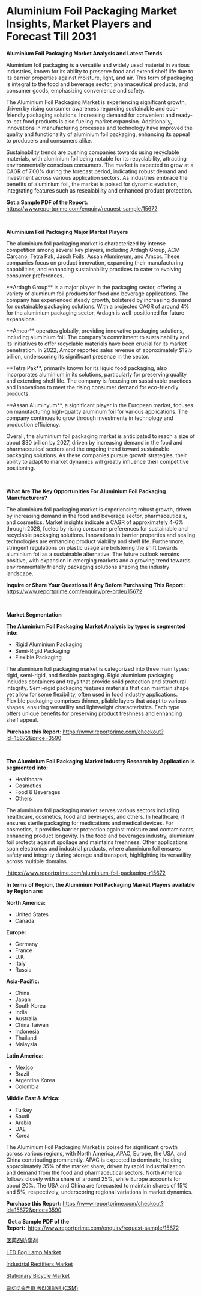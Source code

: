 <p><h1>Aluminium Foil Packaging Market Insights, Market Players and Forecast Till 2031</h1></p><p><strong>Aluminium Foil Packaging Market Analysis and Latest Trends</strong></p>
<p><p>Aluminium foil packaging is a versatile and widely used material in various industries, known for its ability to preserve food and extend shelf life due to its barrier properties against moisture, light, and air. This form of packaging is integral to the food and beverage sector, pharmaceutical products, and consumer goods, emphasizing convenience and safety.</p><p>The Aluminium Foil Packaging Market is experiencing significant growth, driven by rising consumer awareness regarding sustainable and eco-friendly packaging solutions. Increasing demand for convenient and ready-to-eat food products is also fueling market expansion. Additionally, innovations in manufacturing processes and technology have improved the quality and functionality of aluminium foil packaging, enhancing its appeal to producers and consumers alike.</p><p>Sustainability trends are pushing companies towards using recyclable materials, with aluminium foil being notable for its recyclability, attracting environmentally conscious consumers. The market is expected to grow at a CAGR of 7.00% during the forecast period, indicating robust demand and investment across various application sectors. As industries embrace the benefits of aluminium foil, the market is poised for dynamic evolution, integrating features such as resealability and enhanced product protection.</p></p>
<p><strong>Get a Sample PDF of the Report:&nbsp;</strong> <a href="https://www.reportprime.com/enquiry/request-sample/15672">https://www.reportprime.com/enquiry/request-sample/15672</a></p>
<p>&nbsp;</p>
<p><strong>Aluminium Foil Packaging Major Market Players</strong></p>
<p><p>The aluminium foil packaging market is characterized by intense competition among several key players, including Ardagh Group, ACM Carcano, Tetra Pak, Jasch Foils, Assan Aluminyum, and Amcor. These companies focus on product innovation, expanding their manufacturing capabilities, and enhancing sustainability practices to cater to evolving consumer preferences.</p><p>**Ardagh Group** is a major player in the packaging sector, offering a variety of aluminum foil products for food and beverage applications. The company has experienced steady growth, bolstered by increasing demand for sustainable packaging solutions. With a projected CAGR of around 4% for the aluminium packaging sector, Ardagh is well-positioned for future expansions.</p><p>**Amcor** operates globally, providing innovative packaging solutions, including aluminium foil. The company's commitment to sustainability and its initiatives to offer recyclable materials have been crucial for its market penetration. In 2022, Amcor reported sales revenue of approximately $12.5 billion, underscoring its significant presence in the sector.</p><p>**Tetra Pak**, primarily known for its liquid food packaging, also incorporates aluminium in its solutions, particularly for preserving quality and extending shelf life. The company is focusing on sustainable practices and innovations to meet the rising consumer demand for eco-friendly products.</p><p>**Assan Aluminyum**, a significant player in the European market, focuses on manufacturing high-quality aluminum foil for various applications. The company continues to grow through investments in technology and production efficiency.</p><p>Overall, the aluminium foil packaging market is anticipated to reach a size of about $30 billion by 2027, driven by increasing demand in the food and pharmaceutical sectors and the ongoing trend toward sustainable packaging solutions. As these companies pursue growth strategies, their ability to adapt to market dynamics will greatly influence their competitive positioning.</p></p>
<p>&nbsp;</p>
<p><strong>What Are The Key Opportunities For Aluminium Foil Packaging Manufacturers?</strong></p>
<p><p>The aluminium foil packaging market is experiencing robust growth, driven by increasing demand in the food and beverage sector, pharmaceuticals, and cosmetics. Market insights indicate a CAGR of approximately 4-6% through 2028, fueled by rising consumer preferences for sustainable and recyclable packaging solutions. Innovations in barrier properties and sealing technologies are enhancing product viability and shelf life. Furthermore, stringent regulations on plastic usage are bolstering the shift towards aluminium foil as a sustainable alternative. The future outlook remains positive, with expansion in emerging markets and a growing trend towards environmentally friendly packaging solutions shaping the industry landscape.</p></p>
<p><strong>Inquire or Share Your Questions If Any Before Purchasing This Report:</strong> <a href="https://www.reportprime.com/enquiry/pre-order/15672">https://www.reportprime.com/enquiry/pre-order/15672</a></p>
<p>&nbsp;</p>
<p><strong>Market Segmentation</strong></p>
<p><strong>The Aluminium Foil Packaging Market Analysis by types is segmented into:</strong></p>
<p><ul><li>Rigid Aluminium Packaging</li><li>Semi-Rigid Packaging</li><li>Flexible Packaging</li></ul></p>
<p><p>The aluminium foil packaging market is categorized into three main types: rigid, semi-rigid, and flexible packaging. Rigid aluminium packaging includes containers and trays that provide solid protection and structural integrity. Semi-rigid packaging features materials that can maintain shape yet allow for some flexibility, often used in food industry applications. Flexible packaging comprises thinner, pliable layers that adapt to various shapes, ensuring versatility and lightweight characteristics. Each type offers unique benefits for preserving product freshness and enhancing shelf appeal.</p></p>
<p><strong>Purchase this Report:&nbsp;</strong><a href="https://www.reportprime.com/checkout?id=15672&price=3590">https://www.reportprime.com/checkout?id=15672&price=3590</a></p>
<p>&nbsp;</p>
<p><strong>The Aluminium Foil Packaging Market Industry Research by Application is segmented into:</strong></p>
<p><ul><li>Healthcare</li><li>Cosmetics</li><li>Food & Beverages</li><li>Others</li></ul></p>
<p><p>The aluminium foil packaging market serves various sectors including healthcare, cosmetics, food and beverages, and others. In healthcare, it ensures sterile packaging for medications and medical devices. For cosmetics, it provides barrier protection against moisture and contaminants, enhancing product longevity. In the food and beverages industry, aluminium foil protects against spoilage and maintains freshness. Other applications span electronics and industrial products, where aluminium foil ensures safety and integrity during storage and transport, highlighting its versatility across multiple domains.</p></p>
<p><a href="https://www.reportprime.com/aluminium-foil-packaging-r15672">&nbsp;https://www.reportprime.com/aluminium-foil-packaging-r15672</a></p>
<p><strong>In terms of Region, the Aluminium Foil Packaging Market Players available by Region are:</strong></p>
<p>
    <p> <strong> North America: </strong>
        <ul>
            <li>United States</li>
            <li>Canada</li>
        </ul>
        </p> 
    <p> <strong> Europe: </strong>
        <ul>
            <li>Germany</li>
            <li>France</li>
            <li>U.K.</li>
            <li>Italy</li>
            <li>Russia</li>
        </ul>
        </p> 
    <p> <strong> Asia-Pacific: </strong>
        <ul>
            <li>China</li>
            <li>Japan</li>
            <li>South Korea</li>
            <li>India</li>
            <li>Australia</li>
            <li>China Taiwan</li>
            <li>Indonesia</li>
            <li>Thailand</li>
            <li>Malaysia</li>
        </ul>
        </p> 
    <p> <strong> Latin America: </strong>
        <ul>
            <li>Mexico</li>
            <li>Brazil</li>
            <li>Argentina Korea</li>
            <li>Colombia</li>
        </ul>
        </p> 
    <p> <strong> Middle East & Africa: </strong>
        <ul>
            <li>Turkey</li>
            <li>Saudi</li>
            <li>Arabia</li>
            <li>UAE</li>
            <li>Korea</li>
        </ul>
    </p>
    </p>
<p><p>The Aluminium Foil Packaging Market is poised for significant growth across various regions, with North America, APAC, Europe, the USA, and China contributing prominently. APAC is expected to dominate, holding approximately 35% of the market share, driven by rapid industrialization and demand from the food and pharmaceutical sectors. North America follows closely with a share of around 25%, while Europe accounts for about 20%. The USA and China are forecasted to maintain shares of 15% and 5%, respectively, underscoring regional variations in market dynamics.</p></p>
<p><strong>Purchase this Report: </strong><a href="https://www.reportprime.com/checkout?id=15672&price=3590">https://www.reportprime.com/checkout?id=15672&price=3590</a></p>
<p>&nbsp;<strong>Get a Sample PDF of the Report:&nbsp;&nbsp;</strong><a href="https://www.reportprime.com/enquiry/request-sample/15672">https://www.reportprime.com/enquiry/request-sample/15672</a></p>
<p><strong></strong></p>
<p><p><a href="https://medium.com/@leigh4852023/pharmaceuticals-preservative-market-%E3%81%AE%E3%82%B0%E3%83%AD%E3%83%BC%E3%83%90%E3%83%AB%E5%B8%82%E5%A0%B4%E6%A6%82%E8%A6%81%E3%81%AF-%E4%B8%96%E7%95%8C%E3%81%8A%E3%82%88%E3%81%B3%E4%B8%BB%E8%A6%81%E5%B8%82%E5%A0%B4%E3%81%AB%E3%81%8A%E3%81%91%E3%82%8B%E6%A5%AD%E7%95%8C%E3%81%AB%E5%BD%B1%E9%9F%BF%E3%82%92%E4%B8%8E%E3%81%88%E3%82%8B%E4%B8%BB%E8%A6%81%E3%81%AA%E3%83%88%E3%83%AC%E3%83%B3%E3%83%89%E3%81%AB%E3%81%A4%E3%81%84%E3%81%A6-%E7%8B%AC%E8%87%AA%E3%81%AE%E8%A6%96%E7%82%B9%E3%82%92%E6%8F%90%E4%BE%9B%E3%81%97%E3%81%BE%E3%81%99-a8cb7fe3281a">医薬品防腐剤</a></p><p><a href="https://issuu.com/reportprime-2/docs/led-fog-lamp-market-size-2030.pptx_f9fdaa2bdfeb5f">LED Fog Lamp Market</a></p><p><a href="https://www.linkedin.com/pulse/emerging-industrial-rectifiers-market-opportunities-analysis-8tfvf?trackingId=BsMdIJi%2BQiKKYbvdHD27uA%3D%3D">Industrial Rectifiers Market</a></p><p><a href="https://medium.com/@charles.fisher4346/the-stationary-bicycle-market-insights-report-offers-an-in-depth-and-thorough-analysis-of-the-056518568964?postPublishedType=initial">Stationary Bicycle Market</a></p><p><a href="https://medium.com/@joespinka88967/chlorosulfonated-polyethylene-csm-market-%EC%9D%98-%EA%B8%80%EB%A1%9C%EB%B2%8C-%EC%8B%9C%EC%9E%A5-%EA%B0%9C%EC%9A%94%EB%8A%94-%EC%A0%84-%EC%84%B8%EA%B3%84-%EB%B0%8F-%EC%A3%BC%EC%9A%94-%EC%8B%9C%EC%9E%A5%EC%9D%98-%EC%82%B0%EC%97%85%EC%97%90-%EC%98%81%ED%96%A5%EC%9D%84-%EB%AF%B8%EC%B9%98%EB%8A%94-%EC%A3%BC%EC%9A%94-%ED%8A%B8%EB%A0%8C%EB%93%9C%EC%97%90-%EB%8C%80%ED%95%9C-%EB%8F%85%ED%8A%B9%ED%95%9C-581d8d8a16bd">클로로술폰화 폴리에틸렌 (CSM)</a></p></p>